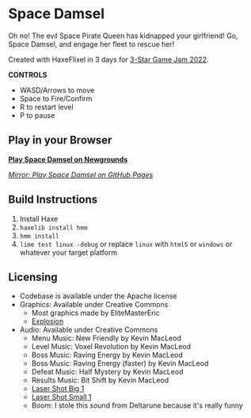 # Space Damsel

Oh no! The evil Space Pirate Queen has kidnapped your girlfriend! Go, Space Damsel, and engage her fleet to rescue her!

Created with HaxeFlixel in 3 days for [3-Star Game Jam 2022](https://ninjamuffin99.newgrounds.com/news/post/1320930).

**CONTROLS**
- WASD/Arrows to move
- Space to Fire/Confirm
- R to restart level
- P to pause

## Play in your Browser

**[Play Space Damsel on Newgrounds](https://www.newgrounds.com/portal/view/865326)**

*[Mirror: Play Space Damsel on GitHub Pages](https://mastereric.github.io/spacedamsel/)*

## Build Instructions

1. Install Haxe
2. `haxelib install hmm`
3. `hmm install`
4. `lime test linux -debug` or replace `linux` with `html5` or `windows` or whatever your target platform

## Licensing

- Codebase is available under the Apache license
- Graphics: Available under Creative Commons
    - Most graphics made by EliteMasterEric
    - [Explosion](https://www.freeiconspng.com/img/45932)
- Audio: Available under Creative Commons
    - Menu Music: New Friendly by Kevin MacLeod
    - Level Music: Voxel Revolution by Kevin MacLeod
    - Boss Music: Raving Energy by Kevin MacLeod
    - Boss Music: Raving Energy (faster) by Kevin MacLeod
    - Defeat Music: Half Mystery by Kevin MacLeod
    - Results Music: Bit Shift by Kevin MacLeod
    - [Laser Shot Big 1](https://freesound.org/people/bubaproducer/sounds/151016/)
    - [Laser Shot Small 1](https://freesound.org/people/bubaproducer/sounds/151025/)
    - Boom: I stole this sound from Deltarune because it's really funny
